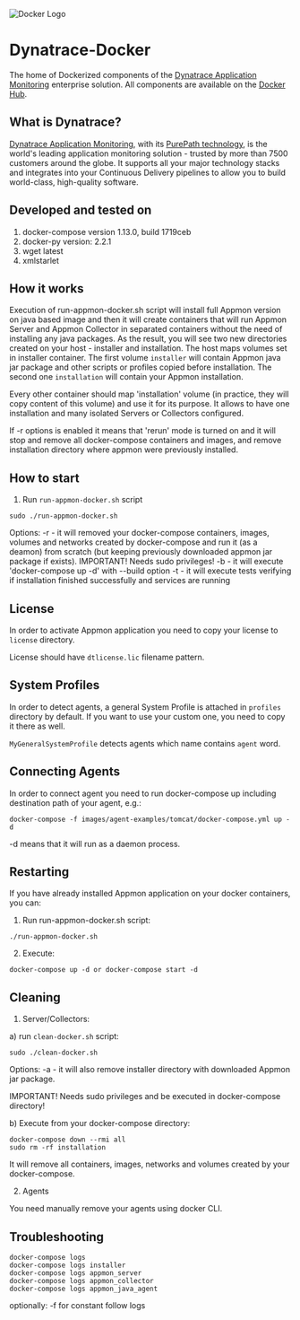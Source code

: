 ![Docker Logo](https://github.com/Dynatrace/Dynatrace-Docker/blob/images/docker-logo.png)

# Dynatrace-Docker

The home of Dockerized components of the [Dynatrace Application Monitoring](http://www.dynatrace.com/docker) enterprise solution. All components are available on the [Docker Hub](https://hub.docker.com/u/dynatrace/).


## What is Dynatrace?

[Dynatrace Application Monitoring](http://www.dynatrace.com/en/products/application-monitoring.html), with its [PurePath technology](http://www.dynatrace.com/en_us/application-performance-management/products/purepath-technology.html), is the world's leading application monitoring solution - trusted by more than 7500 customers around the globe. It supports all your major technology stacks and integrates into your Continuous Delivery pipelines to allow you to build world-class, high-quality software.


## Developed and tested on

1. docker-compose version 1.13.0, build 1719ceb
2. docker-py version: 2.2.1
3. wget latest
4. xmlstarlet


## How it works

Execution of run-appmon-docker.sh script will install full Appmon version on java based image and then it will create containers that will run Appmon Server and Appmon Collector in separated containers without the need of installing any java packages. As the result, you will see two new directories created on your host - installer and installation. The host maps volumes set in installer container. The first volume `installer` will contain Appmon java jar package and other scripts or profiles copied before installation. The second one `installation` will contain your Appmon installation.

Every other container should map 'installation' volume (in practice, they will copy content of this volume) and use it for its purpose. It allows to have one installation and many isolated Servers or Collectors configured.

If -r options is enabled it means that 'rerun' mode is turned on and it will stop and remove all docker-compose containers and images, and remove installation directory where appmon were previously installed.


## How to start

1. Run `run-appmon-docker.sh` script
```
sudo ./run-appmon-docker.sh
```
Options:
-r - it will removed your docker-compose containers, images, volumes and networks created by docker-compose and run it (as a deamon) from scratch (but keeping previously downloaded appmon jar package if exists). IMPORTANT! Needs sudo privileges!
-b - it will execute 'docker-compose up -d' with --build option
-t - it will execute tests verifying if installation finished successfully and services are running


## License

In order to activate Appmon application you need to copy your license to `license` directory.

License should have `dtlicense.lic` filename pattern.


## System Profiles

In order to detect agents, a general System Profile is attached in `profiles` directory by default. If you want to use your custom one, you need to copy it there as well.

`MyGeneralSystemProfile` detects agents which name contains `agent` word.


## Connecting Agents

In order to connect agent you need to run docker-compose up including destination path of your agent, e.g.:
```
docker-compose -f images/agent-examples/tomcat/docker-compose.yml up -d
```
-d means that it will run as a daemon process.

## Restarting

If you have already installed Appmon application on your docker containers, you can:
1. Run run-appmon-docker.sh script: 
```
./run-appmon-docker.sh
```
2. Execute: 
```
docker-compose up -d or docker-compose start -d
```

## Cleaning

1. Server/Collectors:

a) run `clean-docker.sh` script:
```
sudo ./clean-docker.sh
```
Options:
-a - it will also remove installer directory with downloaded Appmon jar package.

IMPORTANT! Needs sudo privileges and be executed in docker-compose directory!

b) Execute from your docker-compose directory:
```
docker-compose down --rmi all
sudo rm -rf installation
```
It will remove all containers, images, networks and volumes created by your docker-compose.

2. Agents

You need manually remove your agents using docker CLI.


## Troubleshooting
```
docker-compose logs
docker-compose logs installer
docker-compose logs appmon_server
docker-compose logs appmon_collector
docker-compose logs appmon_java_agent
```
optionally: -f for constant follow logs

